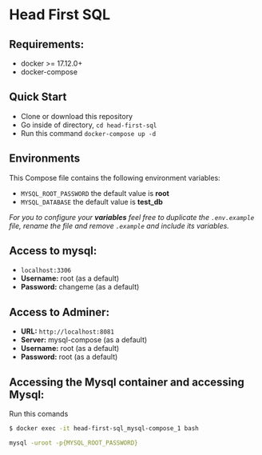 # Head First SQL
## Requirements:
* docker >= 17.12.0+
* docker-compose

## Quick Start
* Clone or download this repository
* Go inside of directory,  `cd head-first-sql`
* Run this command `docker-compose up -d`


## Environments
This Compose file contains the following environment variables:

* `MYSQL_ROOT_PASSWORD` the default value is **root**
* `MYSQL_DATABASE` the default value is **test_db**

_For you to configure your **variables** feel free to duplicate the `.env.example` file, rename the file and remove `.example` and include its variables._

## Access to mysql: 
* `localhost:3306`
* **Username:** root (as a default)
* **Password:** changeme (as a default)

## Access to Adminer: 
* **URL:** `http://localhost:8081`
* **Server:** mysql-compose (as a default)
* **Username:** root (as a default)
* **Password:** root (as a default)

## Accessing the Mysql container and accessing Mysql:

Run this comands

```zsh
$ docker exec -it head-first-sql_mysql-compose_1 bash
```

```bash
mysql -uroot -p{MYSQL_ROOT_PASSWORD}
```
